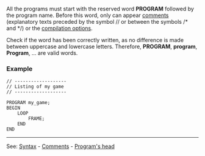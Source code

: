 All the programs must start with the reserved word **PROGRAM** followed by the program name. Before this word, only can appear [comments](definition_of_commentsdot.md) (explanatory texts preceded by the symbol // or between the symbols /* and */)
or the [compilation options](compilation_options.md).

Check if the word has been correctly written, as no difference is made between uppercase and lowercase letters. Therefore, **PROGRAM**, **program**, **Program**, ... are valid words.

### Example
```
// -------------------
// Listing of my game
// -------------------

PROGRAM my_game;
BEGIN
    LOOP
        FRAME;
    END
END
```


---------------------------------------
See: [Syntax](syntax_of_a_programdot.md) - [Comments](definition_of_commentsdot.md) - [Program's head](programapostrophes_headdot.md)

